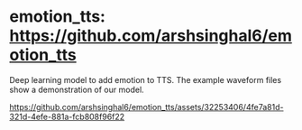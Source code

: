 # emotion_tts: https://github.com/arshsinghal6/emotion_tts
Deep learning model to add emotion to TTS. 
The example waveform files show a demonstration of our model. 



https://github.com/arshsinghal6/emotion_tts/assets/32253406/4fe7a81d-321d-4efe-881a-fcb808f96f22

